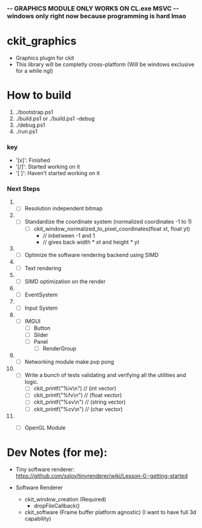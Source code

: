 ### -- GRAPHICS MODULE ONLY WORKS ON CL.exe MSVC -- windows only right now because programming is hard lmao

# ckit_graphics
- Graphics plugin for ckit
- This library will be completly cross-platform (Will be windows exclusive for a while ngl)

# How to build
1. ./bootstrap.ps1
2. ./build.ps1 or ./build.ps1 -debug
3. ./debug.ps1
4. ./run.ps1

### key
- '[x]': Finished
- '[/]': Started working on it
- '[ ]': Haven't started working on it


### Next Steps
1. - [ ] Resolution independent bitmap
2. - [ ] Standardize the coordinate system (normalized coordinates -1 to 1)
		- [ ] ckit_window_normalized_to_pixel_coordinates(float xt, float yt) 
			- // inbetween -1 and 1 
			- // gives back width * xt and height * yt

3. - [ ] Optimize the software rendering backend using SIMD
4. - [ ] Text rendering

5. - [ ] SIMD optimization on the render

6. - [ ] EventSystem
7. - [ ] Input System
8. - [ ] IMGUI
		- [ ] Button
		- [ ] Slider
		- [ ] Panel
			- [ ] RenderGroup 

9. - [ ] Networking module make pvp pong
10. - [ ] Write a bunch of tests validating and verifying all the utilities and logic.
		- [ ] ckit_printf("%iv\n") // (int vector)
		- [ ] ckit_printf("%fv\n") // (float vector)
		- [ ] ckit_printf("%sv\n") // (string vector)
		- [ ] ckit_printf("%cv\n") // (char vector)
		
11. - [ ] OpenGL Module


# Dev Notes (for me):
- Tiny software renderer: https://github.com/ssloy/tinyrenderer/wiki/Lesson-0:-getting-started

- Software Renderer
	- ckit_window_creation (Required)
		- dropFileCallback()
	- ckit_software (Frame buffer platform agnostic) (I want to have full 3d capability)